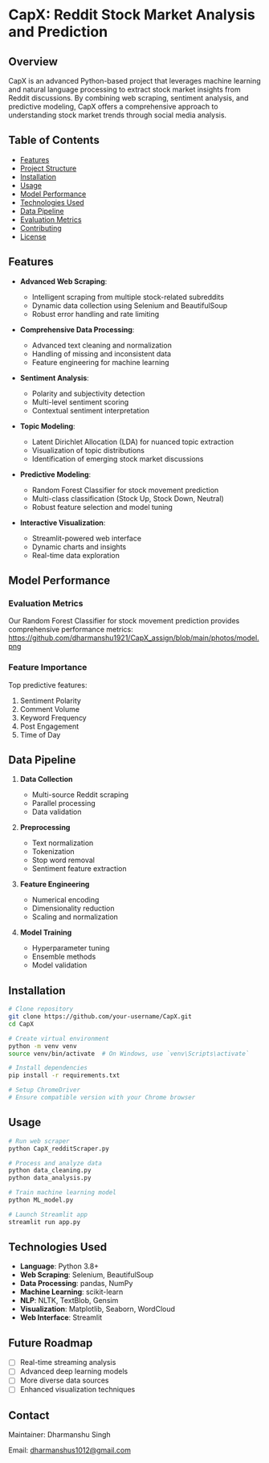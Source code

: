 # CapX: Reddit Stock Market Analysis and Prediction

## Overview
CapX is an advanced Python-based project that leverages machine learning and natural language processing to extract stock market insights from Reddit discussions. By combining web scraping, sentiment analysis, and predictive modeling, CapX offers a comprehensive approach to understanding stock market trends through social media analysis.

## Table of Contents
- [Features](#features)
- [Project Structure](#project-structure)
- [Installation](#installation)
- [Usage](#usage)
- [Model Performance](#model-performance)
- [Technologies Used](#technologies-used)
- [Data Pipeline](#data-pipeline)
- [Evaluation Metrics](#evaluation-metrics)
- [Contributing](#contributing)
- [License](#license)

## Features
- **Advanced Web Scraping**: 
  - Intelligent scraping from multiple stock-related subreddits
  - Dynamic data collection using Selenium and BeautifulSoup
  - Robust error handling and rate limiting

- **Comprehensive Data Processing**:
  - Advanced text cleaning and normalization
  - Handling of missing and inconsistent data
  - Feature engineering for machine learning

- **Sentiment Analysis**:
  - Polarity and subjectivity detection
  - Multi-level sentiment scoring
  - Contextual sentiment interpretation

- **Topic Modeling**:
  - Latent Dirichlet Allocation (LDA) for nuanced topic extraction
  - Visualization of topic distributions
  - Identification of emerging stock market discussions

- **Predictive Modeling**:
  - Random Forest Classifier for stock movement prediction
  - Multi-class classification (Stock Up, Stock Down, Neutral)
  - Robust feature selection and model tuning

- **Interactive Visualization**:
  - Streamlit-powered web interface
  - Dynamic charts and insights
  - Real-time data exploration

## Model Performance

### Evaluation Metrics
Our Random Forest Classifier for stock movement prediction provides comprehensive performance metrics:
https://github.com/dharmanshu1921/CapX_assign/blob/main/photos/model.png

### Feature Importance
Top predictive features:
1. Sentiment Polarity
2. Comment Volume
3. Keyword Frequency
4. Post Engagement
5. Time of Day

## Data Pipeline
1. **Data Collection**
   - Multi-source Reddit scraping
   - Parallel processing
   - Data validation

2. **Preprocessing**
   - Text normalization
   - Tokenization
   - Stop word removal
   - Sentiment feature extraction

3. **Feature Engineering**
   - Numerical encoding
   - Dimensionality reduction
   - Scaling and normalization

4. **Model Training**
   - Hyperparameter tuning
   - Ensemble methods
   - Model validation

## Installation
```bash
# Clone repository
git clone https://github.com/your-username/CapX.git
cd CapX

# Create virtual environment
python -m venv venv
source venv/bin/activate  # On Windows, use `venv\Scripts\activate`

# Install dependencies
pip install -r requirements.txt

# Setup ChromeDriver
# Ensure compatible version with your Chrome browser
```

## Usage
```bash
# Run web scraper
python CapX_redditScraper.py

# Process and analyze data
python data_cleaning.py
python data_analysis.py

# Train machine learning model
python ML_model.py

# Launch Streamlit app
streamlit run app.py
```

## Technologies Used
- **Language**: Python 3.8+
- **Web Scraping**: Selenium, BeautifulSoup
- **Data Processing**: pandas, NumPy
- **Machine Learning**: scikit-learn
- **NLP**: NLTK, TextBlob, Gensim
- **Visualization**: Matplotlib, Seaborn, WordCloud
- **Web Interface**: Streamlit


## Future Roadmap
- [ ] Real-time streaming analysis
- [ ] Advanced deep learning models
- [ ] More diverse data sources
- [ ] Enhanced visualization techniques

## Contact
Maintainer: Dharmanshu Singh

Email: dharmanshus1012@gmail.com
